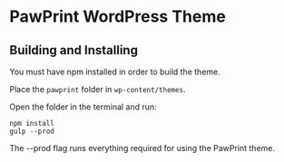 # PawPrint WordPress Theme

## Building and Installing

You must have npm installed in order to build the theme.

Place the `pawprint` folder in `wp-content/themes`.

Open the folder in the terminal and run:
```
npm install
gulp --prod
```

The --prod flag runs everything required for using the PawPrint theme.